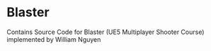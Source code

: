 # Blaster

Contains Source Code for Blaster (UE5 Multiplayer Shooter Course) implemented by William Nguyen